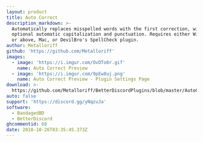 ```yaml
---
layout: product
title: Auto Correct
description_markdown: >-
  Automatically replaces misspelled words with the first correction, with
  optional automatic capitalization and punctuation. Requires either Windows 8
  or above, Mac, or DevilBro's SpellCheck plugin.
author: Metalloriff
github: 'https://github.com/Metalloriff'
images:
  - image: 'https://i.imgur.com/OvDTo6r.gif'
    name: Auto Correct Preview
  - image: 'https://i.imgur.com/9pEw8uj.png'
    name: Auto Correct Preview - Plugin Settings Page
download: >-
  https://github.com/Metalloriff/BetterDiscordPlugins/blob/master/AutoCorrect.plugin.js
auto: false
support: 'https://discord.gg/yNqzuJa'
software:
  - BandagedBD
  - BetterDiscord
ghcommentid: 68
date: 2018-10-26T03:35:45.373Z
---
```


